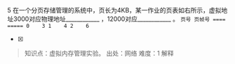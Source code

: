 5
在一个分页存储管理的系统中，页长为4KB，某一作业的页表如右所示，虚拟地址3000对应物理地址____________
，12000对应____________ 。
    ```
	    页号 页帧号
	    ==== =====
	    0    3
	    1    4
	    2    6
	    ```
    
- [x]  

> 知识点：虚拟内存管理实验。
> 出处：网络
> 难度：1
> 解释
